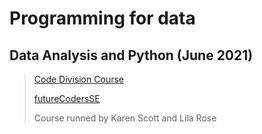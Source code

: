 # Programming for data
## Data Analysis and Python (June 2021)

> [Code Division Course](http://codedivision.co.uk "Code Division Course")
> 
> [futureCodersSE](http://futurecoders.org.uk "futureCodersSE")
> 
> Course runned by Karen Scott and Lila Rose




